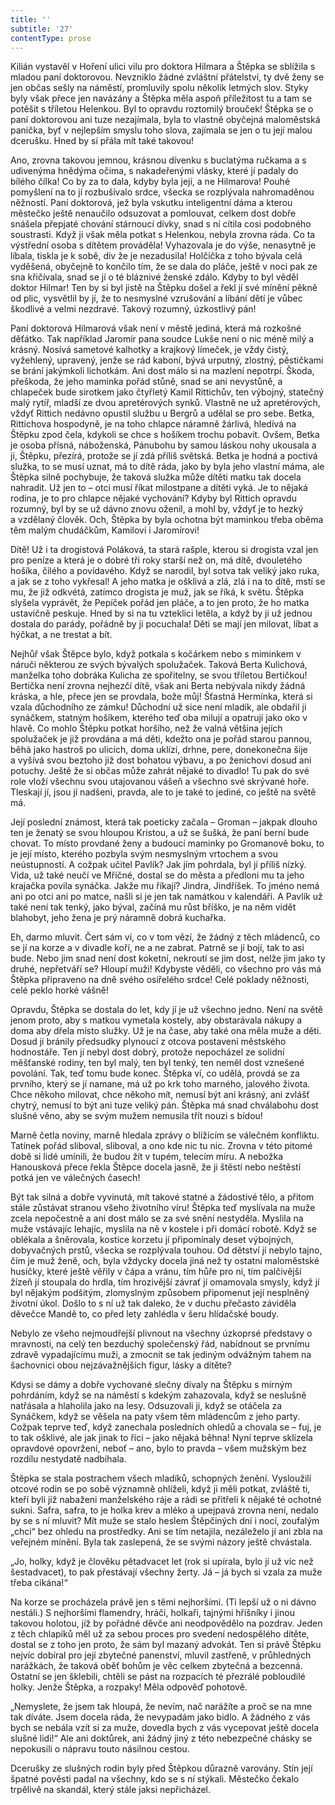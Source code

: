 ```yaml
---
title: ''
subtitle: '27'
contentType: prose
---
```


<section>

Kilián vystavěl v Hoření ulici vilu pro doktora Hilmara a Štěpka se sblížila s mladou paní doktorovou. Nevzniklo žádné zvláštní přátelství, ty dvě ženy se jen občas sešly na náměstí, promluvily spolu několik letmých slov. Styky byly však přece jen navázány a Štěpka měla aspoň příležitost tu a tam se potěšit s tříletou Helenkou. Byl to opravdu roztomilý brouček! Štěpka se o paní doktorovou ani tuze nezajímala, byla to vlastně obyčejná maloměstská panička, byť v nejlepším smyslu toho slova, zajímala se jen o tu její malou dcerušku. Hned by si přála mít také takovou!

Ano, zrovna takovou jemnou, krásnou dívenku s buclatýma ručkama a s udivenýma hnědýma očima, s nakadeřenými vlásky, které jí padaly do bílého čílka! Co by za to dala, kdyby byla její, a ne Hilmarova! Pouhé pomyšlení na to jí rozbušívalo srdce, všecka se rozplývala nahromaděnou něžností. Paní doktorová, jež byla vskutku inteligentní dáma a kterou městečko ještě nenaučilo odsuzovat a pomlouvat, celkem dost dobře snášela přepjaté chování stárnoucí dívky, snad s ní cítila cosi podobného soustrasti. Když ji však měla potkat s Helenkou, nebyla zrovna ráda. Co ta výstřední osoba s dítětem prováděla! Vyhazovala je do výše, nenasytně je líbala, tiskla je k sobě, div že je nezadusila! Holčička z toho bývala celá vyděšená, obyčejně to končilo tím, že se dala do pláče, ještě v noci pak ze sna křičívala, snad se jí o té bláznivé ženské zdálo. Kdyby to byl věděl doktor Hilmar! Ten by si byl jistě na Štěpku došel a řekl jí své mínění pěkně od plic, vysvětlil by jí, že to nesmyslné vzrušování a líbání dětí je vůbec škodlivé a velmi nezdravé. Takový rozumný, úzkostlivý pán!

Paní doktorová Hilmarová však není v městě jediná, která má rozkošné děťátko. Tak například Jaromír pana soudce Lukše není o nic méně milý a krásný. Nosívá sametové kalhotky a krajkový límeček, je vždy čistý, vyžehlený, upravený, jenže se rád kaboní, bývá urputný, zlostný, pěstičkami se brání jakýmkoli lichotkám. Ani dost málo si na mazlení nepotrpí. Škoda, přeškoda, že jeho maminka pořád stůně, snad se ani nevystůně, a chlapeček bude sirotkem jako čtyřletý Kamil Rittichův, ten výbojný, statečný malý rytíř, mladší ze dvou apretérových synků. Vlastně ne už apretérových, vždyť Rittich nedávno opustil službu u Bergrů a udělal se pro sebe. Betka, Rittichova hospodyně, je na toho chlapce náramně žárlivá, hledívá na Štěpku zpod čela, kdykoli se chce s hošíkem trochu pobavit. Ovšem, Betka je osoba přísná, náboženská, Pánubohu by samou láskou nohy ukousala a ji, Štěpku, přezírá, protože se jí zdá příliš světská. Betka je hodná a poctivá služka, to se musí uznat, má to dítě ráda, jako by byla jeho vlastní máma, ale Štěpka silně pochybuje, že taková služka může dítěti matku tak docela nahradit. Už jen to – otci musí říkat milostpane a dítěti vyká. Je to nějaká rodina, je to pro chlapce nějaké vychování? Kdyby byl Rittich opravdu rozumný, byl by se už dávno znovu oženil, a mohl by, vždyť je to hezký a vzdělaný člověk. Och, Štěpka by byla ochotna být maminkou třeba oběma těm malým chudáčkům, Kamilovi i Jaromírovi!

Dítě! Už i ta drogistová Poláková, ta stará rašple, kterou si drogista vzal jen pro peníze a která je o dobré tři roky starší než on, má dítě, dvouletého hošíka, čilého a povídavého. Když se narodil, byl sotva tak veliký jako ruka, a jak se z toho vykřesal! A jeho matka je ošklivá a zlá, zlá i na to dítě, mstí se mu, že již odkvétá, zatímco drogista je muž, jak se říká, k světu. Štěpka slyšela vyprávět, že Pepíček pořád jen pláče, a to jen proto, že ho matka ustavičně peskuje. Hned by si na tu vzteklici letěla, a když by ji už jednou dostala do parády, pořádně by ji pocuchala! Děti se mají jen milovat, líbat a hýčkat, a ne trestat a bít.

Nejhůř však Štěpce bylo, když potkala s kočárkem nebo s miminkem v náruči některou ze svých bývalých spolužaček. Taková Berta Kulichová, manželka toho dobráka Kulicha ze spořitelny, se svou tříletou Bertičkou! Bertička není zrovna nejhezčí dítě, však ani Berta nebývala nikdy žádná kráska, a hle, přece jen se provdala, bože můj! Šťastná Hermínka, která si vzala důchodního ze zámku! Důchodní už sice není mladík, ale obdařil ji synáčkem, statným hošíkem, kterého teď oba milují a opatrují jako oko v hlavě. Co mohlo Štěpku potkat horšího, než že valná většina jejích spolužaček je již provdána a má děti, kdežto ona je pořád starou pannou, běhá jako hastroš po ulicích, doma uklízí, drhne, pere, donekonečna šije a vyšívá svou beztoho již dost bohatou výbavu, a po ženichovi dosud ani potuchy. Ještě že si občas může zahrát nějaké to divadlo! Tu pak do své role vloží všechnu svou utajovanou vášeň a všechno své skrývané hoře. Tleskají jí, jsou jí nadšeni, pravda, ale to je také to jediné, co ještě na světě má.

Její poslední známost, která tak poeticky začala – Groman – jakpak dlouho ten je ženatý se svou hloupou Kristou, a už se šušká, že paní berní bude chovat. To místo provdané ženy a budoucí maminky po Gromanově boku, to je její místo, kterého pozbyla svým nesmyslným vrtochem a svou neústupností. A cožpak učitel Pavlík? Jak jím pohrdala, byl jí příliš nízký. Vida, už také neučí ve Mříčné, dostal se do města a předloni mu ta jeho krajačka povila synáčka. Jakže mu říkají? Jindra, Jindříšek. To jméno nemá ani po otci ani po matce, našli si je jen tak namátkou v kalendáři. A Pavlík už také není tak tenký, jako býval, začíná mu růst bříško, je na něm vidět blahobyt, jeho žena je prý náramně dobrá kuchařka.

Eh, darmo mluvit. Čert sám ví, co v tom vězí, že žádný z těch mládenců, co se jí na korze a v divadle koří, ne a ne zabrat. Patrně se jí bojí, tak to asi bude. Nebo jim snad není dost koketní, nekroutí se jim dost, nelže jim jako ty druhé, nepřetváří se? Hloupí muži! Kdybyste věděli, co všechno pro vás má Štěpka připraveno na dně svého osiřelého srdce! Celé poklady něžnosti, celé peklo horké vášně!

Opravdu, Štěpka se dostala do let, kdy jí je už všechno jedno. Není na světě jenom proto, aby s matkou vymetala kostely, aby obstarávala nákupy a doma aby dřela místo služky. Už je na čase, aby také ona měla muže a děti. Dosud jí bránily předsudky plynoucí z otcova postavení městského hodnostáře. Ten jí nebyl dost dobrý, protože nepocházel ze solidní měšťanské rodiny, ten byl malý, ten byl tenký, ten neměl dost vznešené povolání. Tak, teď tomu bude konec. Štěpka ví, co udělá, provdá se za prvního, který se jí namane, má už po krk toho marného, jalového života. Chce někoho milovat, chce někoho mít, nemusí být ani krásný, ani zvlášť chytrý, nemusí to být ani tuze veliký pán. Štěpka má snad chválabohu dost slušné věno, aby se svým mužem nemusila třít nouzi s bídou!

Marně četla noviny, marně hledala zprávy o blížícím se válečném konfliktu. Tatínek pořád sliboval, sliboval, a ono kde nic tu nic. Zrovna v této pitomé době si lidé umínili, že budou žít v tupém, telecím míru. A nebožka Hanousková přece řekla Štěpce docela jasně, že ji štěstí nebo neštěstí potká jen ve válečných časech!

Být tak silná a dobře vyvinutá, mít takové statné a žádostivé tělo, a přitom stále zůstávat stranou všeho životního víru! Štěpka teď myslívala na muže zcela nepočestně a ani dost málo se za své snění nestyděla. Myslila na muže vstávajíc lehajíc, myslila na ně v kostele i při domácí robotě. Když se oblékala a šněrovala, kostice korzetu jí připomínaly deset výbojných, dobyvačných prstů, všecka se rozplývala touhou. Od dětství jí nebylo tajno, čím je muž ženě, och, byla vždycky docela jiná než ty ostatní maloměstské husičky, které ještě věřily v čápa a vránu, tím hůře pro ni, tím palčivější žízeň jí stoupala do hrdla, tím hrozivější závrať jí omamovala smysly, když jí byl nějakým podšitým, zlomyslným způsobem připomenut její nesplněný životní úkol. Došlo to s ní už tak daleko, že v duchu přečasto záviděla děvečce Mandě to, co před lety zahlédla v šeru hlídačské boudy.

Nebylo ze všeho nejmoudřejší plivnout na všechny úzkoprsé představy o mravnosti, na celý ten bezduchý společenský řád, nabídnout se prvnímu zdravě vypadajícímu muži, a zmocnit se tak jediným odvážným tahem na šachovnici obou nejzávažnějších figur, lásky a dítěte?

Kdysi se dámy a dobře vychované slečny dívaly na Štěpku s mírným pohrdáním, když se na náměstí s kdekým zahazovala, když se neslušně natřásala a hlaholila jako na lesy. Odsuzovali ji, když se otáčela za Synáčkem, když se věšela na paty všem těm mládencům z jeho party. Cožpak teprve teď, když zanechala posledních ohledů a chovala se – fuj, je to tak ošklivé, ale jak jinak to říci – jako nějaká běhna! Nyní teprve sklízela opravdové opovržení, neboť – ano, bylo to pravda – všem mužským bez rozdílu nestydatě nadbíhala.

Štěpka se stala postrachem všech mladíků, schopných ženění. Vysloužilí otcové rodin se po sobě významně ohlíželi, když ji měli potkat, zvláště ti, kteří byli již nabaženi manželského ráje a rádi se přitřeli k nějaké té ochotné sukni. Safra, safra, to je holka krev a mléko a upejpavá zrovna není, nedalo by se s ní mluvit? Mít muže se stalo heslem Štěpčiných dní i nocí, zoufalým „chci“ bez ohledu na prostředky. Ani se tím netajila, nezáleželo jí ani zbla na veřejném mínění. Byla tak zaslepená, že se svými názory ještě chvástala.

„Jo, holky, když je člověku pětadvacet let (rok si upírala, bylo jí už víc než šestadvacet), to pak přestávají všechny žerty. Já – já bych si vzala za muže třeba cikána!“

Na korze se procházela právě jen s těmi nejhoršími. (Ti lepší už o ni dávno nestáli.) S nejhoršími flamendry, hráči, holkaři, tajnými hříšníky i jinou takovou holotou, jíž by pořádné děvče ani neodpovědělo na pozdrav. Jeden z těch chlapíků měl už za sebou proces pro svedení nedospělého dítěte, dostal se z toho jen proto, že sám byl mazaný advokát. Ten si právě Štěpku nejvíc dobíral pro její zbytečné panenství, mluvil zastřeně, v průhledných narážkách, že taková oběť bohům je věc celkem zbytečná a bezcenná. Ostatní se jen šklebili, chtěli se pást na rozpacích té přezrálé pobloudilé holky. Jenže Štěpka, a rozpaky! Měla odpověď pohotově.

„Nemyslete, že jsem tak hloupá, že nevím, nač narážíte a proč se na mne tak díváte. Jsem docela ráda, že nevypadám jako bidlo. A žádného z vás bych se nebála vzít si za muže, dovedla bych z vás vycepovat ještě docela slušné lidi!“ Ale ani doktůrek, ani žádný jiný z této nebezpečné chásky se nepokusili o nápravu touto násilnou cestou.

Dcerušky ze slušných rodin byly před Štěpkou důrazně varovány. Stín její špatné pověsti padal na všechny, kdo se s ní stýkali. Městečko čekalo trpělivě na skandál, který stále jaksi nepřicházel.

</section>
